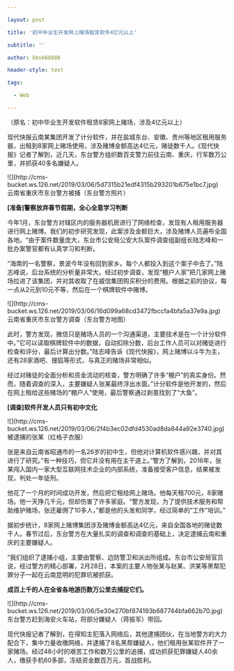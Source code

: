---
layout: post
title: '初中毕业生开发网上赌场租赁软件4亿元以上'
subtitle: ''
author: kbs668888
header-style: text
tags:
  - Web
---
（原名：初中毕业生开发软件租赁8家网上赌场，涉及4亿元以上）

现代快报云南某集团开发了计分软件，并在盐城东台、安徽、贵州等地区租用服务器，出租到8家网上赌场使用，涉及赌博金额高达4亿元，赌徒数千人。《现代快报》记者了解到，近几天，东台警方组织数百支警力前往云南、重庆，行军数万公里，并抓获40多名嫌疑人。

![](http://cms-
bucket.ws.126.net/2019/03/06/5d7315b21edf4315b293201b675e1bc7.jpg)  
云南省重庆市东台警方被捕（东台警方照片）

 **[准备]警察放弃春节假期，全心全意学习判断**

今年1月，东台警方对辖区内的服务器机房进行了网络检查，发现有人租用服务器进行网上赌博。我们的初步研究发现，此案涉及金额巨大，涉及赌博人员遍布全国各地。“由于案件数量庞大，东台市公安局公安大队案件调查组副组长陆志峰和一批办案警官都有认真学习和判断。

“海南的一名警察，景波今年没有回到家乡。每个人都投入到这个案子中去了。”陆志峰说，后台系统的分析量非常大。经过初步调查，发现“棚户人家”把几家网上赌场拉进了该集团，并对其收取了在威信集团购买积分的费用。根据之前的协议，每一点从2元到10元不等，然后在一个棋牌软件中赌博。

![](http://cms-
bucket.ws.126.net/2019/03/06/16d099a68cd3472fbccfa4bfa5a37e9a.jpg)  
云南省重庆市东台警方调查（东台警方地图）

此时，警方发现，微信只是赌场人员的一个沟通渠道，主要技术是在一个计分软件中。”它可以读取棋牌软件中的数据，自动扣除分数，后台工作人员可以对赌徒进行检查和评分，最后计算出分数。”陆志峰告诉《现代快报》，网上赌博以斗牛为主，还有28家酒吧、搜狐等形式，与真正的赌场非常相似。

经过对赌徒的全面分析和资金流动的核查，警方明确了许多“棚户”的真实身份。然而，随着调查的深入，主要嫌疑人张某最终浮出水面。”计分软件是他开发的，然后在网上租给这些赌场的“棚户人”使用，最后警察通过剥茧找到了“大鱼”。

 **[调查]软件开发人员只有初中文化**

![](http://cms-
bucket.ws.126.net/2019/03/06/2f4b3ec02dfd4530ad8da844a92e3740.jpg)  
被逮捕的张某（红格子衣服）

张是来自云南省昭通市的一名26岁的初中生，但他对计算机软件感兴趣，并对其进行了研究。”有一种技巧，但它并没有用在主干道上。”警方了解到，2016年，张某闯入国内一家大型互联网技术企业的内部系统，准备接受客户信息，结果被发现，判处一年徒刑。

他花了一个月的时间成功开发，然后把它租给网上赌场。他每天租700元，8家赌场。他一天挣几千元，但却伤害了许多家庭。“警方发现，为了提供技术服务和帮助维护赌场，张还雇佣了10多人，”都是他的头发和同学，经过简单的“工作”培训。”

据初步统计，8家网上赌博集团涉及赌博金额高达4亿元，来自全国各地的赌徒数千人。春节过后，东台警方在大量扎实的调查和调查的基础上，决定逮捕云南和重庆的主要嫌疑人。

“我们组织了逮捕小组，主要由警察、边防警卫和派出所组成。东台市公安局官员说，经过警方的精心部署，2月28日，本案的主要人物张某与赵某、洪某等黑帮犯罪分子一起在云南昆明的犯罪坑被抓获。

 **成百上千的人在全省各地游历数万公里去捕捉它们。**

![](http://cms-
bucket.ws.126.net/2019/03/06/5e30e270bf874193b687744bfa662b70.jpg)  
东台警方赶到海安火车站，将部分嫌疑人（蒋振军）带回。

现代快报记者了解到，在得知主犯落入网络后，其他逮捕团伙，在当地警方的大力配合下，集中力量收缴网络，并逮捕了8名黑帮嫌疑人，他们租用张某软件开了一家赌场。经过48小时的艰苦工作和数万公里的追捕，成功抓获犯罪嫌疑人40余人，缴获手机60多部，冻结资金数百万元，首战胜利。

